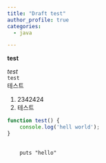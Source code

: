 ```yaml
---
title: "Draft test"
author_profile: true
categories: 
  - java

---
```

**test**

_test_<br/>
`test`<br/>
테스트<br/>
1. 2342424
2. 테스트

~~~javascript
function test() {
    console.log('hell world');
}

~~~




<pre>
  <code class="ruby">
    puts "hello"
  </code>
</pre>
